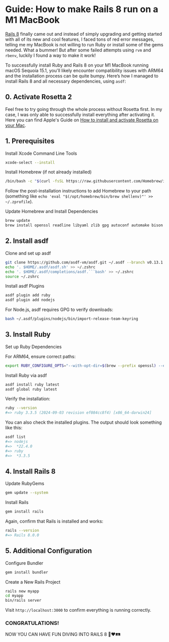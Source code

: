 # Guide: How to make Rails 8 run on a M1 MacBook 

[Rails 8](https://edgeguides.rubyonrails.org/8_0_release_notes.html) finally came out and instead of simply upgrading and getting started with all of its new and cool features, I faced tons of red error messages, telling me my MacBook is not willing to run Ruby or install some of the gems needed. What a bummer! But after some failed attempts using `rvm` and `rbenv`, luckily I found a way to make it work!

To successfully install Ruby and Rails 8 on your M1 MacBook running macOS Sequoia 15.1, you'll likely encounter compatibility issues with ARM64 and the installation process can be quite bumpy. Here’s how I managed to install Rails 8 and all necessary dependencies, using `asdf`:

## 0. Activate Rosetta 2

Feel free to try going through the whole process without Rosetta first.
In my case, I was only able to successfully install everything after activating it.
Here you can find Apple's Guide on 
[How to install and activate Rosetta on your Mac](https://support.apple.com/en-us/102527).

## 1. Prerequisites

Install Xcode Command Line Tools
```bash
xcode-select --install  
```

Install Homebrew (if not already installed)
```bash
/bin/bash -c "$(curl -fsSL https://raw.githubusercontent.com/Homebrew/install/HEAD/install.sh)"  
```

Follow the post-installation instructions to add Homebrew to your path (something like `echo 'eval "$(/opt/homebrew/bin/brew shellenv)"' >> ~/.zprofile`).

Update Homebrew and Install Dependencies
```bash
brew update  
brew install openssl readline libyaml zlib gpg autoconf automake bison libffi jq  
```

## 2. Install asdf
Clone and set up asdf
```bash
git clone https://github.com/asdf-vm/asdf.git ~/.asdf --branch v0.13.1  
echo '. $HOME/.asdf/asdf.sh' >> ~/.zshrc  
echo '. $HOME/.asdf/completions/asdf.```bash' >> ~/.zshrc  
source ~/.zshrc  
```

Install asdf Plugins
```bash
asdf plugin add ruby  
asdf plugin add nodejs  
```

For Node.js, asdf requires GPG to verify downloads:
```bash
bash ~/.asdf/plugins/nodejs/bin/import-release-team-keyring  
```

## 3. Install Ruby
Set up Ruby Dependencies

For ARM64, ensure correct paths:

```bash
export RUBY_CONFIGURE_OPTS="--with-opt-dir=$(brew --prefix openssl) --enable-shared"  
```

Install Ruby via asdf
```bash
asdf install ruby latest  
asdf global ruby latest  
```

Verify the installation:
```bash
ruby --version
#=> ruby 3.3.5 (2024-09-03 revision ef084cc8f4) [x86_64-darwin24] 
```

You can also check the installed plugins. The output should look something like this: 
```bash
asdf list 
#=> nodejs
#=>  *22.4.0
#=> ruby
#=>  *3.3.5
```

## 4. Install Rails 8
Update RubyGems

```bash
gem update --system  
```

Install Rails

```bash
gem install rails  
```

Again, confirm that Rails is installed and works:
```bash
rails --version
#=> Rails 8.0.0
```

## 5. Additional Configuration

Configure Bundler

```bash
gem install bundler  
```

Create a New Rails Project

```bash
rails new myapp  
cd myapp  
bin/rails server 
```

Visit `http://localhost:3000` to confirm everything is running correctly.

### CONGRATULATIONS! 
NOW YOU CAN HAVE FUN DIVING INTO RAILS 8 💎❤️🛤️



